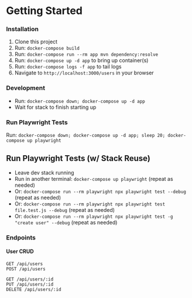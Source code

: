 # Getting Started

### Installation

1. Clone this project
1. Run: `docker-compose build`
1. Run: `docker-compose run --rm app mvn dependency:resolve`
1. Run: `docker-compose up -d app` to bring up container(s)
1. Run: `docker-compose logs -f app` to tail logs
1. Navigate to `http://localhost:3000/users` in your browser

### Development

- Run: `docker-compose down; docker-compose up -d app`
- Wait for stack to finish starting up

### Run Playwright Tests

Run: `docker-compose down; docker-compose up -d app; sleep 20; docker-compose up playwright`

## Run Playwright Tests (w/ Stack Reuse)

- Leave dev stack running
- Run in another terminal: `docker-compose up playwright` (repeat as needed)
- Or: `docker-compose run --rm playwright npx playwright test --debug` (repeat as needed)
- Or: `docker-compose run --rm playwright npx playwright test file.test.js --debug` (repeat as needed)
- Or: `docker-compose run --rm playwright npx playwright test -g "create user" --debug` (repeat as needed)

### Endpoints

#### User CRUD

```
GET /api/users
POST /api/users

GET /api/users/:id
PUT /api/users/:id
DELETE /api/users/:id
```
